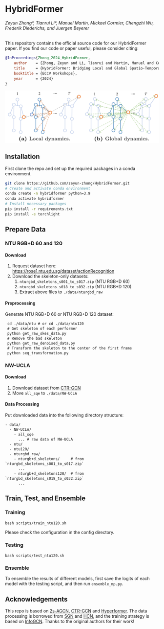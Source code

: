 # HybridFormer
###### Zeyun Zhong*, Tianrui Li*, Manuel Martin, Mickael Cormier, Chengzhi Wu, Frederik Diederichs, and Juergen Beyerer
This repository contains the official source code for 
our HybridFormer paper. 
If you find our code or paper useful, please consider citing:
````BibTeX
@InProceedings{Zhong_2024_HybridFormer,
    author    = {Zhong, Zeyun and Li, Tianrui and Martin, Manuel and Cormier, Mickael and Wu, Chengzhi and Diederichs, Frederik and Beyerer, Juergen},
    title     = {HybridFormer: Bridging Local and Global Spatio-Temporal Dynamics for Efficient Skeleton-Based Action Recognition},
    booktitle = {ECCV Workshops},
    year      = {2024}
}
````

<div style="text-align:center">
<img src="img.png" alt="" width="600"/>
</div>

## Installation
First clone the repo and set up the required packages in a conda environment.

```bash
git clone https://github.com/zeyun-zhong/HybridFormer.git
# Create and activate conda environment
conda create -n hybridformer python=3.9
conda activate hybridformer
# Install necessary packages
pip install -r requirements.txt
pip install -e torchlight
```


## Prepare Data

### NTU RGB+D 60 and 120
#### Download
1. Request dataset here: https://rose1.ntu.edu.sg/dataset/actionRecognition
2. Download the skeleton-only datasets:
   1. `nturgbd_skeletons_s001_to_s017.zip` (NTU RGB+D 60)
   2. `nturgbd_skeletons_s018_to_s032.zip` (NTU RGB+D 120)
   3. Extract above files to `./data/nturgbd_raw`

#### Preprocessing
Generate NTU RGB+D 60 or NTU RGB+D 120 dataset:

```
 cd ./data/ntu # or cd ./data/ntu120
 # Get skeleton of each performer
 python get_raw_skes_data.py
 # Remove the bad skeleton 
 python get_raw_denoised_data.py
 # Transform the skeleton to the center of the first frame
 python seq_transformation.py
```

### NW-UCLA
#### Download
1. Download dataset from [CTR-GCN](https://github.com/Uason-Chen/CTR-GCN)
2. Move `all_sqe` to `./data/NW-UCLA`

#### Data Processing

Put downloaded data into the following directory structure:

```
- data/
  - NW-UCLA/
    - all_sqe
      ... # raw data of NW-UCLA
  - ntu/
  - ntu120/
  - nturgbd_raw/
    - nturgb+d_skeletons/     # from `nturgbd_skeletons_s001_to_s017.zip`
      ...
    - nturgb+d_skeletons120/  # from `nturgbd_skeletons_s018_to_s032.zip`
      ...
```


## Train, Test, and Ensemble

### Training

```
bash scripts/train_ntu120.sh
```

Please check the configuration in the config directory.

### Testing

```
bash scripts/test_ntu120.sh
```

### Ensemble
To ensemble the results of different models, first save the logits of each model with the testing script, and then run ```ensemble_mp.py```.

## Acknowledgements

This repo is based on [2s-AGCN](https://github.com/lshiwjx/2s-AGCN), [CTR-GCN](https://github.com/Uason-Chen/CTR-GCN) and [Hyperformer](https://github.com/ZhouYuxuanYX/Hyperformer). The data processing is borrowed from [SGN](https://github.com/microsoft/SGN) and [HCN](https://github.com/huguyuehuhu/HCN-pytorch), and the training strategy is based on [InfoGCN](https://github.com/stnoah1/infogcn).
Thanks to the original authors for their work!


